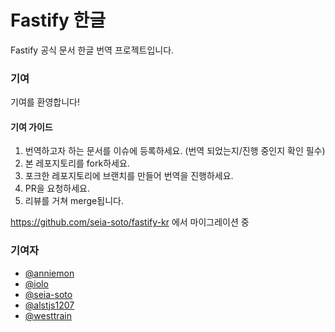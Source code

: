 # Fastify 한글

Fastify 공식 문서 한글 번역 프로젝트입니다.

### 기여

기여를 환영합니다!

#### 기여 가이드
1. 번역하고자 하는 문서를 이슈에 등록하세요. (번역 되었는지/진행 중인지 확인 필수)
2. 본 레포지토리를 fork하세요.
3. 포크한 레포지토리에 브랜치를 만들어 번역을 진행하세요.
4. PR을 요청하세요.
5. 리뷰를 거쳐 merge됩니다.

https://github.com/seia-soto/fastify-kr 에서 마이그레이션 중

### 기여자

- [@anniemon](https://github.com/anniemon)
- [@iolo](https://github.com/iolo)
- [@seia-soto](https://github.com/seia-soto)
- [@alstjs1207](https://github.com/alstjs1207)
- [@westtrain](https://github.com/westtrain)
